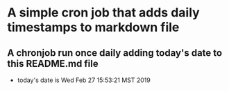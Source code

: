 A simple cron job that adds daily timestamps to markdown file
============================================================
## A chronjob run once daily adding today's date to this README.md file
* today's date is Wed Feb 27 15:53:21 MST 2019
